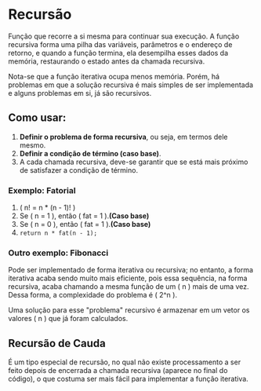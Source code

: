 # Recursão

Função que recorre a si mesma para continuar sua execução. A função recursiva forma uma pilha das variáveis, parâmetros e o endereço de retorno, e quando a função termina, ela desempilha esses dados da memória, restaurando o estado antes da chamada recursiva.

Nota-se que a função iterativa ocupa menos memória. Porém, há problemas em que a solução recursiva é mais simples de ser implementada e alguns problemas em si, já são recursivos.

## Como usar:
1. **Definir o problema de forma recursiva**, ou seja, em termos dele mesmo.
2. **Definir a condição de término (caso base)**.
3. A cada chamada recursiva, deve-se garantir que se está mais próximo de satisfazer a condição de término.

### Exemplo: Fatorial
1. \( n! = n * (n - 1)! \)
2. Se \( n = 1 \), então \( fat = 1 \).**(Caso base)**
2. Se \( n = 0 \), então \( fat = 1 \).**(Caso base)**
3. `return n * fat(n - 1);`

### Outro exemplo: Fibonacci

Pode ser implementado de forma iterativa ou recursiva; no entanto, a forma iterativa acaba sendo muito mais eficiente, pois essa sequência, na forma recursiva, acaba chamando a mesma função de um \( n \) mais de uma vez. Dessa forma, a complexidade do problema é \( 2^n \). 

Uma solução para esse "problema" recursivo é armazenar em um vetor os valores \( n \) que já foram calculados.

## Recursão de Cauda

É um tipo especial de recursão, no qual não existe processamento a ser feito depois de encerrada a chamada recursiva (aparece no final do código), o que costuma ser mais fácil para implementar a função iterativa.
